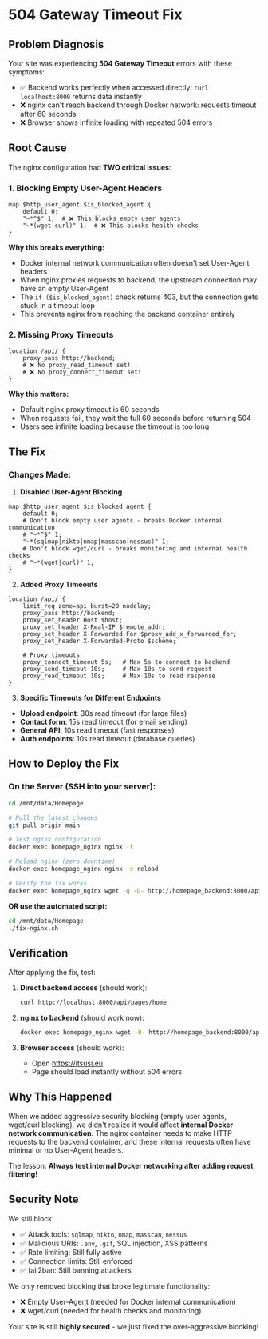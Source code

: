 # 504 Gateway Timeout Fix

## Problem Diagnosis

Your site was experiencing **504 Gateway Timeout** errors with these symptoms:
- ✅ Backend works perfectly when accessed directly: `curl localhost:8000` returns data instantly
- ❌ nginx can't reach backend through Docker network: requests timeout after 60 seconds
- ❌ Browser shows infinite loading with repeated 504 errors

## Root Cause

The nginx configuration had **TWO critical issues**:

### 1. **Blocking Empty User-Agent Headers**
```nginx
map $http_user_agent $is_blocked_agent {
    default 0;
    "~*^$" 1;  # ❌ This blocks empty user agents
    "~*(wget|curl)" 1;  # ❌ This blocks health checks
}
```

**Why this breaks everything:**
- Docker internal network communication often doesn't set User-Agent headers
- When nginx proxies requests to backend, the upstream connection may have an empty User-Agent
- The `if ($is_blocked_agent)` check returns 403, but the connection gets stuck in a timeout loop
- This prevents nginx from reaching the backend container entirely

### 2. **Missing Proxy Timeouts**
```nginx
location /api/ {
    proxy_pass http://backend;
    # ❌ No proxy_read_timeout set!
    # ❌ No proxy_connect_timeout set!
}
```

**Why this matters:**
- Default nginx proxy timeout is 60 seconds
- When requests fail, they wait the full 60 seconds before returning 504
- Users see infinite loading because the timeout is too long

## The Fix

### Changes Made:

1. **Disabled User-Agent Blocking**
```nginx
map $http_user_agent $is_blocked_agent {
    default 0;
    # Don't block empty user agents - breaks Docker internal communication
    # "~*^$" 1;
    "~*(sqlmap|nikto|nmap|masscan|nessus)" 1;
    # Don't block wget/curl - breaks monitoring and internal health checks
    # "~*(wget|curl)" 1;
}
```

2. **Added Proxy Timeouts**
```nginx
location /api/ {
    limit_req zone=api burst=20 nodelay;
    proxy_pass http://backend;
    proxy_set_header Host $host;
    proxy_set_header X-Real-IP $remote_addr;
    proxy_set_header X-Forwarded-For $proxy_add_x_forwarded_for;
    proxy_set_header X-Forwarded-Proto $scheme;
    
    # Proxy timeouts
    proxy_connect_timeout 5s;   # Max 5s to connect to backend
    proxy_send_timeout 10s;     # Max 10s to send request
    proxy_read_timeout 10s;     # Max 10s to read response
}
```

3. **Specific Timeouts for Different Endpoints**
- **Upload endpoint**: 30s read timeout (for large files)
- **Contact form**: 15s read timeout (for email sending)
- **General API**: 10s read timeout (fast responses)
- **Auth endpoints**: 10s read timeout (database queries)

## How to Deploy the Fix

### On the Server (SSH into your server):

```bash
cd /mnt/data/Homepage

# Pull the latest changes
git pull origin main

# Test nginx configuration
docker exec homepage_nginx nginx -t

# Reload nginx (zero downtime)
docker exec homepage_nginx nginx -s reload

# Verify the fix works
docker exec homepage_nginx wget -q -O- http://homepage_backend:8000/api/pages/home
```

**OR use the automated script:**

```bash
cd /mnt/data/Homepage
./fix-nginx.sh
```

## Verification

After applying the fix, test:

1. **Direct backend access** (should work):
   ```bash
   curl http://localhost:8000/api/pages/home
   ```

2. **nginx to backend** (should work now):
   ```bash
   docker exec homepage_nginx wget -O- http://homepage_backend:8000/api/pages/home
   ```

3. **Browser access** (should work):
   - Open https://itsusi.eu
   - Page should load instantly without 504 errors

## Why This Happened

When we added aggressive security blocking (empty user agents, wget/curl blocking), we didn't realize it would affect **internal Docker network communication**. The nginx container needs to make HTTP requests to the backend container, and these internal requests often have minimal or no User-Agent headers.

The lesson: **Always test internal Docker networking after adding request filtering!**

## Security Note

We still block:
- ✅ Attack tools: `sqlmap`, `nikto`, `nmap`, `masscan`, `nessus`
- ✅ Malicious URIs: `.env`, `.git`, SQL injection, XSS patterns
- ✅ Rate limiting: Still fully active
- ✅ Connection limits: Still enforced
- ✅ fail2ban: Still banning attackers

We only removed blocking that broke legitimate functionality:
- ❌ Empty User-Agent (needed for Docker internal communication)
- ❌ wget/curl (needed for health checks and monitoring)

Your site is still **highly secured** - we just fixed the over-aggressive blocking!
